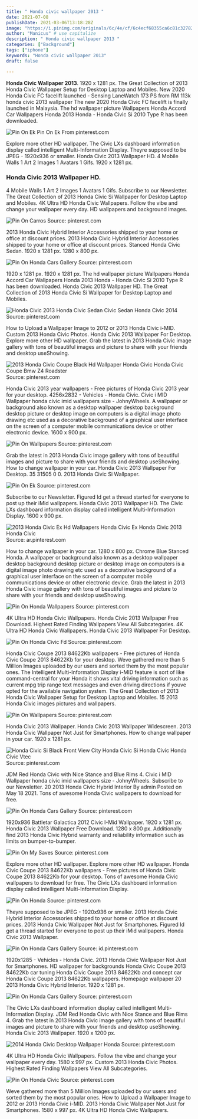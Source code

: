 ```yaml
---
title: " Honda civic wallpaper 2013 "
date: 2021-07-08
publishDate: 2021-03-06T13:18:28Z
image: "https://i.pinimg.com/originals/6c/4e/cf/6c4ecf68355ca6c81c327826452ec1d7.jpg"
author: "Manicus" # use capitalize
description: " Honda civic wallpaper 2013 "
categories: ["Background"]
tags: ["iphone"]
keywords: "Honda civic wallpaper 2013"
draft: false

---
```



**Honda Civic Wallpaper 2013**. 1920 x 1281 px. The Great Collection of 2013 Honda Civic Wallpaper Setup for Desktop Laptop and Mobiles. New 2020 Honda Civic FC facelift launched - Sensing LaneWatch 173 PS from RM 113k honda civic 2013 wallpaper The new 2020 Honda Civic FC facelift is finally launched in Malaysia. The hd wallpaper picture Wallpapers Honda Accord Car Wallpapers Honda 2013 Honda - Honda Civic Si 2010 Type R has been downloaded.

![Pin On Ek](https://i.pinimg.com/originals/bb/55/94/bb55946926eb6366c464400038dd92a9.jpg "Pin On Ek")
Pin On Ek From pinterest.com


Explore more other HD wallpaper. The Civic LXs dashboard information display called intelligent Multi-Information Display. Theyre supposed to be JPEG - 1920x936 or smaller. Honda Civic 2013 Wallpaper HD. 4 Mobile Walls 1 Art 2 Images 1 Avatars 1 Gifs. 1920 x 1281 px.

### Honda Civic 2013 Wallpaper HD.

4 Mobile Walls 1 Art 2 Images 1 Avatars 1 Gifs. Subscribe to our Newsletter. The Great Collection of 2013 Honda Civic Si Wallpaper for Desktop Laptop and Mobiles. 4K Ultra HD Honda Civic Wallpapers. Follow the vibe and change your wallpaper every day. HD wallpapers and background images.


![Pin On Carros](https://i.pinimg.com/originals/28/cf/6c/28cf6c44709289188ac834a83713ac77.png "Pin On Carros")
Source: pinterest.com

2013 Honda Civic Hybrid Interior Accessories shipped to your home or office at discount prices. 2013 Honda Civic Hybrid Interior Accessories shipped to your home or office at discount prices. Stanced Honda Civic Sedan. 1920 x 1281 px. 1280 x 800 px.

![Pin On Honda Cars Gallery](https://i.pinimg.com/originals/c4/c7/30/c4c730806d070a9308fc63c51c7c0061.jpg "Pin On Honda Cars Gallery")
Source: pinterest.com

1920 x 1281 px. 1920 x 1281 px. The hd wallpaper picture Wallpapers Honda Accord Car Wallpapers Honda 2013 Honda - Honda Civic Si 2010 Type R has been downloaded. Honda Civic 2013 Wallpaper HD. The Great Collection of 2013 Honda Civic Si Wallpaper for Desktop Laptop and Mobiles.

![Honda Civic 2013 Honda Civic Sedan Civic Sedan Honda Civic 2014](https://i.pinimg.com/originals/2a/6e/91/2a6e9194cb23f451e830488bd4e43548.jpg "Honda Civic 2013 Honda Civic Sedan Civic Sedan Honda Civic 2014")
Source: pinterest.com

How to Upload a Wallpaper Image to 2012 or 2013 Honda Civic i-MID. Custom 2013 Honda Civic Photos. Honda Civic 2013 Wallpaper For Desktop. Explore more other HD wallpaper. Grab the latest in 2013 Honda Civic image gallery with tons of beautiful images and picture to share with your friends and desktop useShowing.

![2013 Honda Civic Coupe Black Hd Wallpaper Honda Civic Honda Civic Coupe Bmw Z4 Roadster](https://i.pinimg.com/originals/4a/9e/88/4a9e88af17768047a01f254f886a31f3.jpg "2013 Honda Civic Coupe Black Hd Wallpaper Honda Civic Honda Civic Coupe Bmw Z4 Roadster")
Source: pinterest.com

Honda Civic 2013 year wallpapers - Free pictures of Honda Civic 2013 year for your desktop. 4256x2832 - Vehicles - Honda Civic. Civic i MID Wallpaper honda civic imid wallpapers size - JohnyWheels. A wallpaper or background also known as a desktop wallpaper desktop background desktop picture or desktop image on computers is a digital image photo drawing etc used as a decorative background of a graphical user interface on the screen of a computer mobile communications device or other electronic device. 1600 x 900 px.

![Pin On Wallpapers](https://i.pinimg.com/originals/f4/f5/1b/f4f51b148241d44842da67972fdeb662.jpg "Pin On Wallpapers")
Source: pinterest.com

Grab the latest in 2013 Honda Civic image gallery with tons of beautiful images and picture to share with your friends and desktop useShowing. How to change wallpaper in your car. Honda Civic 2013 Wallpaper For Desktop. 35 31505 0 0. 2013 Honda Civic Si Wallpaper.

![Pin On Ek](https://i.pinimg.com/originals/bb/55/94/bb55946926eb6366c464400038dd92a9.jpg "Pin On Ek")
Source: pinterest.com

Subscribe to our Newsletter. Figured Id get a thread started for everyone to post up their iMid wallpapers. Honda Civic 2013 Wallpaper HD. The Civic LXs dashboard information display called intelligent Multi-Information Display. 1600 x 900 px.

![2013 Honda Civic Ex Hd Wallpapers Honda Civic Ex Honda Civic 2013 Honda Civic](https://i.pinimg.com/originals/6f/78/a9/6f78a960d8cc1b1734855ccb031e5108.jpg "2013 Honda Civic Ex Hd Wallpapers Honda Civic Ex Honda Civic 2013 Honda Civic")
Source: ar.pinterest.com

How to change wallpaper in your car. 1280 x 800 px. Chrome Blue Stanced Honda. A wallpaper or background also known as a desktop wallpaper desktop background desktop picture or desktop image on computers is a digital image photo drawing etc used as a decorative background of a graphical user interface on the screen of a computer mobile communications device or other electronic device. Grab the latest in 2013 Honda Civic image gallery with tons of beautiful images and picture to share with your friends and desktop useShowing.

![Pin On Honda Wallpapers](https://i.pinimg.com/originals/82/ad/7c/82ad7cf62f9458b05a92a3208c2b00d3.jpg "Pin On Honda Wallpapers")
Source: pinterest.com

4K Ultra HD Honda Civic Wallpapers. Honda Civic 2013 Wallpaper Free Download. Highest Rated Finding Wallpapers View All Subcategories. 4K Ultra HD Honda Civic Wallpapers. Honda Civic 2013 Wallpaper For Desktop.

![Pin On Honda Civic Fd](https://i.pinimg.com/originals/38/41/22/38412229253468cd94fc4ec27f065b65.jpg "Pin On Honda Civic Fd")
Source: pinterest.com

Honda Civic Coupe 2013 84622Kb wallpapers - Free pictures of Honda Civic Coupe 2013 84622Kb for your desktop. Weve gathered more than 5 Million Images uploaded by our users and sorted them by the most popular ones. The Intelligent Multi-Information Display i-MID feature is sort of like command-central for your Honda it shows vital driving information such as current mpg trip range text messages and even driving directions if youve opted for the available navigation system. The Great Collection of 2013 Honda Civic Wallpaper Setup for Desktop Laptop and Mobiles. 15 2013 Honda Civic images pictures and wallpapers.

![Pin On Wallpapers](https://i.pinimg.com/originals/92/0c/93/920c93b6f6f58429cdd60e316788ba5c.jpg "Pin On Wallpapers")
Source: pinterest.com

Honda Civic 2013 Wallpaper. Honda Civic 2013 Wallpaper Widescreen. 2013 Honda Civic Wallpaper Not Just for Smartphones. How to change wallpaper in your car. 1920 x 1281 px.

![Honda Civic Si Black Front View City Honda Civic Si Honda Civic Honda Civic Vtec](https://i.pinimg.com/originals/b7/be/c5/b7bec5c6f398eb7a292298b8f616c4af.jpg "Honda Civic Si Black Front View City Honda Civic Si Honda Civic Honda Civic Vtec")
Source: pinterest.com

JDM Red Honda Civic with Nice Stance and Blue Rims 4. Civic i MID Wallpaper honda civic imid wallpapers size - JohnyWheels. Subscribe to our Newsletter. 20 2013 Honda Civic Hybrid Interior By admin Posted on May 18 2021. Tons of awesome Honda Civic wallpapers to download for free.

![Pin On Honda Cars Gallery](https://i.pinimg.com/originals/8c/ef/2c/8cef2cf1dfd9ac80f6450841de95ea3f.jpg "Pin On Honda Cars Gallery")
Source: pinterest.com

1920x936 Battletar Galactica 2012 Civic I-Mid Wallpaper. 1920 x 1281 px. Honda Civic 2013 Wallpaper Free Download. 1280 x 800 px. Additionally find 2013 Honda Civic Hybrid warranty and reliability information such as limits on bumper-to-bumper.

![Pin On My Saves](https://i.pinimg.com/originals/81/3e/6b/813e6b02d6a7b60777d101bed96a01b0.jpg "Pin On My Saves")
Source: pinterest.com

Explore more other HD wallpaper. Explore more other HD wallpaper. Honda Civic Coupe 2013 84622Kb wallpapers - Free pictures of Honda Civic Coupe 2013 84622Kb for your desktop. Tons of awesome Honda Civic wallpapers to download for free. The Civic LXs dashboard information display called intelligent Multi-Information Display.

![Pin On Honda](https://i.pinimg.com/originals/f2/b9/f7/f2b9f7b1cafd75e2513b01fc0715dbf2.jpg "Pin On Honda")
Source: pinterest.com

Theyre supposed to be JPEG - 1920x936 or smaller. 2013 Honda Civic Hybrid Interior Accessories shipped to your home or office at discount prices. 2013 Honda Civic Wallpaper Not Just for Smartphones. Figured Id get a thread started for everyone to post up their iMid wallpapers. Honda Civic 2013 Wallpaper.

![Pin On Honda Cars Gallery](https://i.pinimg.com/originals/05/36/94/0536941ae56e8146fd130702e42912ad.jpg "Pin On Honda Cars Gallery")
Source: id.pinterest.com

1920x1285 - Vehicles - Honda Civic. 2013 Honda Civic Wallpaper Not Just for Smartphones. HD wallpaper for backgrounds Honda Civic Coupe 2013 84622Kb car tuning Honda Civic Coupe 2013 84622Kb and concept car Honda Civic Coupe 2013 84622Kb wallpapers. Homepage wallpaper 20 2013 Honda Civic Hybrid Interior. 1920 x 1281 px.

![Pin On Honda Cars Gallery](https://i.pinimg.com/originals/f5/47/13/f5471372aa16af9f27df00d504ebb379.jpg "Pin On Honda Cars Gallery")
Source: pinterest.com

The Civic LXs dashboard information display called intelligent Multi-Information Display. JDM Red Honda Civic with Nice Stance and Blue Rims 4. Grab the latest in 2013 Honda Civic image gallery with tons of beautiful images and picture to share with your friends and desktop useShowing. Honda Civic 2013 Wallpaper. 1920 x 1200 px.

![2014 Honda Civic Desktop Wallpaper Honda](https://i.pinimg.com/originals/e1/d5/90/e1d59013cc9242bf4a307b3a77244717.jpg "2014 Honda Civic Desktop Wallpaper Honda")
Source: pinterest.com

4K Ultra HD Honda Civic Wallpapers. Follow the vibe and change your wallpaper every day. 1580 x 997 px. Custom 2013 Honda Civic Photos. Highest Rated Finding Wallpapers View All Subcategories.

![Pin On Honda Civic](https://i.pinimg.com/originals/6c/4e/cf/6c4ecf68355ca6c81c327826452ec1d7.jpg "Pin On Honda Civic")
Source: pinterest.com

Weve gathered more than 5 Million Images uploaded by our users and sorted them by the most popular ones. How to Upload a Wallpaper Image to 2012 or 2013 Honda Civic i-MID. 2013 Honda Civic Wallpaper Not Just for Smartphones. 1580 x 997 px. 4K Ultra HD Honda Civic Wallpapers.

